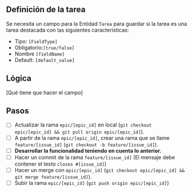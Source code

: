 ## Definición de la tarea

Se necesita un campo para la Entidad `Tarea` para guardar si la tarea es una tarea destacada con las siguientes características:

- Tipo: `[FieldType]`
- Obligatorio:`[true/false]`
- Nombre `[fieldName]`
- Default: `[default_value]`

## Lógica

[Qué tiene que hacer el campo]

## Pasos

- [ ] Actualizar la rama `epic/[epic_id]` en local (`git checkout epic/[epic_id] && git pull origin epic/[epic_id]`).
- [ ] A partir de la rama `epic/[epic_id]`, crear una rama que se llame `feature/[issue_id]` (`git checkout -b feature/[issue_id]`).
- [ ] **Desarrollar la funcionalidad teniendo en cuenta lo anterior.**
- [ ] Hacer un commit de la rama `feature/[issue_id]` (El mensaje debe contener el texto `closes #[issue_id]`)
- [ ] Hacer un merge con `epic/[epic_id]` (`git checkout epic/[epic_id] && git merge feature/[issue_id]`).
- [ ] Subir la rama `epic/[epic_id]` (`git push origin epic/[epic_id]`)

